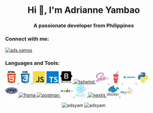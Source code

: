 <body>
  <h1 align="center">Hi 👋, I'm Adrianne Yambao</h1>
<h3 align="center">A passionate developer from Philippines</h3>

<h3 align="left">Connect with me:</h3>
<p align="left">
  <a href="https://instagram.com/ads.yamss" target="_blank" rel="noopener"
    ><img
      align="center"
      src="https://raw.githubusercontent.com/rahuldkjain/github-profile-readme-generator/master/src/images/icons/Social/instagram.svg"
      alt="ads.yamss"
      height="30"
      width="40"
  /></a>
</p>

<h3 align="left">Languages and Tools:</h3>
<div class="grid">
  <a href="https://www.w3.org/html/" target="_blank" rel="noopener"">
    <img
      src="https://raw.githubusercontent.com/devicons/devicon/master/icons/html5/html5-original-wordmark.svg"
      alt="html5"
      width="40"
      height="40"
    />
  </a>
  <a href="https://www.w3schools.com/css/" target="_blank" rel="noopener"">
    <img
      src="https://raw.githubusercontent.com/devicons/devicon/master/icons/css3/css3-original-wordmark.svg"
      alt="css3"
      width="40"
      height="40"
    />
  </a>
  <a
  href="https://developer.mozilla.org/en-US/docs/Web/JavaScript"
  target="_blank"
  rel="noopener""
>
  <img
    src="https://raw.githubusercontent.com/devicons/devicon/master/icons/javascript/javascript-original.svg"
    alt="javascript"
    width="40"
    height="40"
  />
</a>
<a href="https://www.typescriptlang.org/" target="_blank" rel="noopener"">
  <img
    src="https://raw.githubusercontent.com/devicons/devicon/master/icons/typescript/typescript-original.svg"
    alt="typescript"
    width="40"
    height="40"
  />
</a>
<a href="https://getbootstrap.com" target="_blank" rel="noopener"">
  <img
    src="https://raw.githubusercontent.com/devicons/devicon/master/icons/bootstrap/bootstrap-plain-wordmark.svg"
    alt="bootstrap"
    width="40"
    height="40"
  />
</a>
<a href="https://tailwindcss.com/" target="_blank" rel="noopener"">
  <img
    src="https://www.vectorlogo.zone/logos/tailwindcss/tailwindcss-icon.svg"
    alt="tailwind"
    width="40"
    height="40"
  />
</a>
<a href="https://sass-lang.com" target="_blank" rel="noopener"">
  <img
    src="https://raw.githubusercontent.com/devicons/devicon/master/icons/sass/sass-original.svg"
    alt="sass"
    width="40"
    height="40"
  />
</a>
<a href="https://gulpjs.com" target="_blank" rel="noopener"">
  <img
    src="https://raw.githubusercontent.com/devicons/devicon/master/icons/gulp/gulp-plain.svg"
    alt="gulp"
    width="40"
    height="40"
  />
</a>
<a href="https://webpack.js.org" target="_blank" rel="noopener"">
  <img
    src="https://raw.githubusercontent.com/devicons/devicon/d00d0969292a6569d45b06d3f350f463a0107b0d/icons/webpack/webpack-original-wordmark.svg"
    alt="webpack"
    width="40"
    height="40"
  />
</a>
<a href="https://www.python.org" target="_blank" rel="noopener"">
  <img
    src="https://raw.githubusercontent.com/devicons/devicon/master/icons/python/python-original.svg"
    alt="python"
    width="40"
    height="40"
  />
</a>
<a href="https://www.php.net" target="_blank" rel="noopener"">
  <img
    src="https://raw.githubusercontent.com/devicons/devicon/master/icons/php/php-original.svg"
    alt="php"
    width="40"
    height="40"
  />
</a>
<a href="https://www.figma.com/" target="_blank" rel="noopener"">
  <img
    src="https://www.vectorlogo.zone/logos/figma/figma-icon.svg"
    alt="figma"
    width="40"
    height="40"
  />
</a>
<a href="https://postman.com" target="_blank" rel="noopener"">
  <img
    src="https://www.vectorlogo.zone/logos/getpostman/getpostman-icon.svg"
    alt="postman"
    width="40"
    height="40"
  />
</a>
<a href="https://nodejs.org" target="_blank" rel="noopener"">
  <img
    src="https://raw.githubusercontent.com/devicons/devicon/master/icons/nodejs/nodejs-original-wordmark.svg"
    alt="nodejs"
    width="40"
    height="40"
  />
</a>
<a href="https://reactjs.org/" target="_blank" rel="noopener"">
  <img
    src="https://raw.githubusercontent.com/devicons/devicon/master/icons/react/react-original-wordmark.svg"
    alt="react"
    width="40"
    height="40"
  />
</a>
<a href="https://nextjs.org/" target="_blank" rel="noopener"">
  <img
    src="https://cdn.worldvectorlogo.com/logos/nextjs-2.svg"
    alt="nextjs"
    width="40"
    height="40"
  />
</a>
<a href="https://www.docker.com/" target="_blank" rel="noopener"">
  <img
    src="https://raw.githubusercontent.com/devicons/devicon/master/icons/docker/docker-original-wordmark.svg"
    alt="docker"
    width="40"
    height="40"
  />
</a>
<a href="https://www.mysql.com/" target="_blank" rel="noopener">
  <img
    src="https://raw.githubusercontent.com/devicons/devicon/master/icons/mysql/mysql-original-wordmark.svg"
    alt="mysql"
    width="40"
    height="40"
  />
</a>
</div>
  <p align="center">
    <img
      align="center" width="355px"
      src="https://github-readme-streak-stats.herokuapp.com/?user=adsyam&theme=midnight-purple&hide_border=false" 
      alt="adsyam"
    />
    <img
      align="center" height="195px" width="300px"
      src="https://github-readme-stats.vercel.app/api/top-langs/?username=adsyam&theme=midnight-purple&hide_border=false&include_all_commits=true&count_private=true&layout=compact"
      alt="adsyam"
    />
  </p>
</div>
